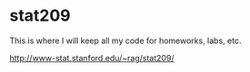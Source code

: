 stat209
=======

This is where I will keep all my code for homeworks, labs, etc.

http://www-stat.stanford.edu/~rag/stat209/
